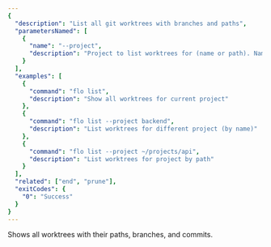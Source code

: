 ```yaml
---
{
  "description": "List all git worktrees with branches and paths",
  "parametersNamed": [
    {
      "name": "--project",
      "description": "Project to list worktrees for (name or path). Names resolved via ~/.config/flo/settings.json"
    }
  ],
  "examples": [
    {
      "command": "flo list",
      "description": "Show all worktrees for current project"
    },
    {
      "command": "flo list --project backend",
      "description": "List worktrees for different project (by name)"
    },
    {
      "command": "flo list --project ~/projects/api",
      "description": "List worktrees for project by path"
    }
  ],
  "related": ["end", "prune"],
  "exitCodes": {
    "0": "Success"
  }
}
---
```


Shows all worktrees with their paths, branches, and commits.
